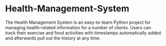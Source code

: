 # Health-Management-System
The Health Management System is an easy-to-learn Python project for managing health-related information for a number of clients. Users can track their exercise and food activities with timestamps automatically added and afterwards pull out the history at any time.
